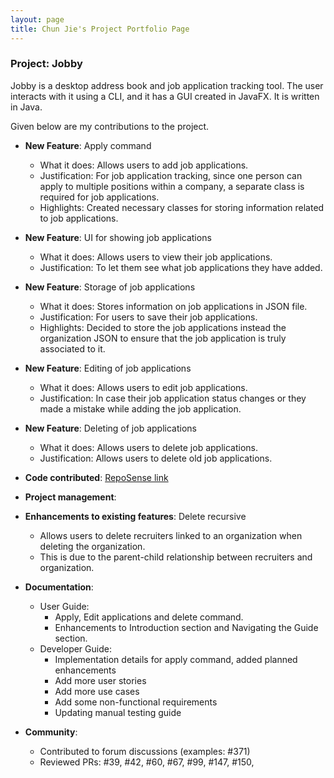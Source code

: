 ```yaml
---
layout: page
title: Chun Jie's Project Portfolio Page
---
```


<div class="reset-page-break-defaults" markdown="1">

### Project: Jobby

Jobby is a desktop address book and job application tracking tool. The user interacts with it using a CLI, and it has a GUI created in JavaFX. It is written in Java.

Given below are my contributions to the project.

* **New Feature**: Apply command
    * What it does: Allows users to add job applications.
    * Justification: For job application tracking, since one person can apply to multiple positions within a company, a separate class is required for job applications.
    * Highlights: Created necessary classes for storing information related to job applications.

* **New Feature**: UI for showing job applications
    * What it does: Allows users to view their job applications.
    * Justification: To let them see what job applications they have added.

* **New Feature**: Storage of job applications
    * What it does: Stores information on job applications in JSON file.
    * Justification: For users to save their job applications.
    * Highlights: Decided to store the job applications instead the organization JSON to ensure that the job application is truly associated to it.

* **New Feature**: Editing of job applications
    * What it does: Allows users to edit job applications.
    * Justification: In case their job application status changes or they made a mistake while adding the job application.

* **New Feature**: Deleting of job applications
    * What it does: Allows users to delete job applications.
    * Justification: Allows users to delete old job applications.

    
* **Code contributed**: [RepoSense link](https://nus-cs2103-ay2324s1.github.io/tp-dashboard/?search=AY2324S1-CS2103T-W08-3&sort=groupTitle&sortWithin=title&timeframe=commit&mergegroup=&groupSelect=groupByRepos&breakdown=true&checkedFileTypes=docs~functional-code~test-code~other&since=2023-09-22&tabOpen=true&tabType=authorship&tabAuthor=CJ-Lee01&tabRepo=AY2324S1-CS2103T-W08-3%2Ftp%5Bmaster%5D&authorshipIsMergeGroup=false&authorshipFileTypes=docs~other~functional-code~test-code&authorshipIsBinaryFileTypeChecked=false&authorshipIsIgnoredFilesChecked=false)

* **Project management**:

* **Enhancements to existing features**: Delete recursive
  * Allows users to delete recruiters linked to an organization when deleting the organization.
  * This is due to the parent-child relationship between recruiters and organization.


* **Documentation**:
    * User Guide:
        * Apply, Edit applications and delete command.
        * Enhancements to Introduction section and Navigating the Guide section.
    * Developer Guide:
        * Implementation details for apply command, added planned enhancements
        * Add more user stories
        * Add more use cases
        * Add some non-functional requirements
        * Updating manual testing guide

* **Community**:
    * Contributed to forum discussions (examples: #371)
    * Reviewed PRs: #39, #42, #60, #67, #99, #147, #150,  

</div>

